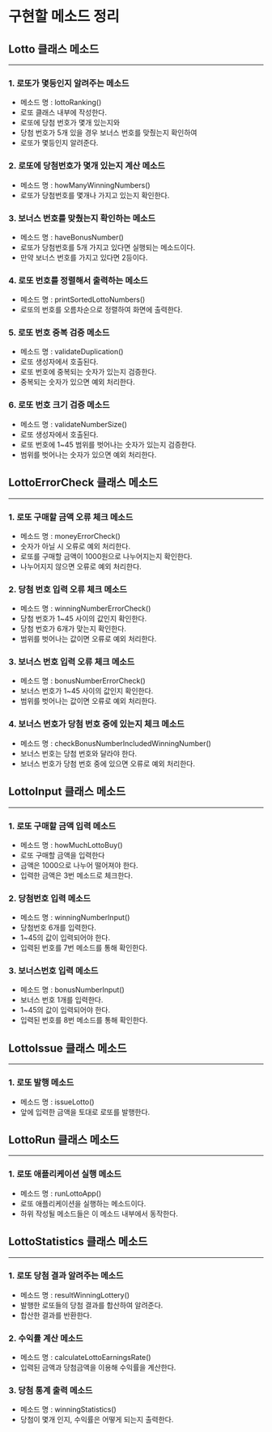 # 구현할 메소드 정리

## Lotto 클래스 메소드
***
### 1. 로또가 몇등인지 알려주는 메소드
- 메소드 명 : lottoRanking()
- 로또 클래스 내부에 작성한다.
- 로또에 당첨 번호가 몇개 있는지와
- 당첨 번호가 5개 있을 경우 보너스 번호를 맞췄는지 확인하여
- 로또가 몇등인지 알려준다.
### 2. 로또에 당첨번호가 몇개 있는지 계산 메소드
- 메소드 명 : howManyWinningNumbers()
- 로또가 당첨번호를 몇개나 가지고 있는지 확인한다.
### 3. 보너스 번호를 맞췄는지 확인하는 메소드
- 메소드 명 : haveBonusNumber()
- 로또가 당첨번호를 5개 가지고 있다면 실행되는 메소드이다.
- 만약 보너스 번호를 가지고 있다면 2등이다.
### 4. 로또 번호를 정렬해서 출력하는 메소드
- 메소드 명 : printSortedLottoNumbers()
- 로또의 번호를 오름차순으로 정렬하여 화면에 출력한다.
### 5. 로또 번호 중복 검증 메소드
- 메소드 명 : validateDuplication()
- 로또 생성자에서 호출된다.
- 로또 번호에 중복되는 숫자가 있는지 검증한다.
- 중복되는 숫자가 있으면 예외 처리한다.
### 6. 로또 번호 크기 검증 메소드
- 메소드 명 : validateNumberSize()
- 로또 생성자에서 호출된다.
- 로또 번호에 1~45 범위를 벗어나는 숫자가 있는지 검증한다.
- 범위를 벗어나는 숫자가 있으면 예외 처리한다.

## LottoErrorCheck 클래스 메소드
***
### 1. 로또 구매할 금액 오류 체크 메소드
- 메소드 명 : moneyErrorCheck()
- 숫자가 아닐 시 오류로 예외 처리한다.
- 로또를 구매할 금액이 1000원으로 나누어지는지 확인한다.
- 나누어지지 않으면 오류로 예외 처리한다.
### 2. 당첨 번호 입력 오류 체크 메소드
- 메소드 명 : winningNumberErrorCheck()
- 당첨 번호가 1~45 사이의 값인지 확인한다.
- 당첨 번호가 6개가 맞는지 확인한다.
- 범위를 벗어나는 값이면 오류로 예외 처리한다.
### 3. 보너스 번호 입력 오류 체크 메소드
- 메소드 명 : bonusNumberErrorCheck()
- 보너스 번호가 1~45 사이의 값인지 확인한다.
- 범위를 벗어나는 값이면 오류로 예외 처리한다.
### 4. 보너스 번호가 당첨 번호 중에 있는지 체크 메소드
- 메소드 명 : checkBonusNumberIncludedWinningNumber()
- 보너스 번호는 당첨 번호와 달라야 한다.
- 보너스 번호가 당첨 번호 중에 있으면 오류로 예외 처리한다.

## LottoInput 클래스 메소드
***
### 1. 로또 구매할 금액 입력 메소드
- 메소드 명 : howMuchLottoBuy()
- 로또 구매할 금액을 입력한다
- 금액은 1000으로 나누어 떨어져야 한다.
- 입력한 금액은 3번 메소드로 체크한다.
### 2. 당첨번호 입력 메소드
- 메소드 명 : winningNumberInput()
- 당첨번호 6개를 입력한다.
- 1~45의 값이 입력되어야 한다.
- 입력된 번호를 7번 메소드를 통해 확인한다.
### 3. 보너스번호 입력 메소드
- 메소드 명 : bonusNumberInput()
- 보너스 번호 1개를 입력한다.
- 1~45의 값이 입력되어야 한다.
- 입력된 번호를 8번 메소드를 통해 확인한다.

## LottoIssue 클래스 메소드
***
### 1. 로또 발행 메소드
- 메소드 명 : issueLotto()
- 앞에 입력한 금액을 토대로 로또를 발행한다.

## LottoRun 클래스 메소드
***
### 1. 로또 애플리케이션 실행 메소드
- 메소드 명 : runLottoApp()
- 로또 애플리케이션을 실행하는 메소드이다.
- 하위 작성될 메소드들은 이 메소드 내부에서 동작한다.

## LottoStatistics 클래스 메소드
***
### 1. 로또 당첨 결과 알려주는 메소드
- 메소드 명 : resultWinningLottery()
- 발행한 로또들의 당첨 결과를 합산하여 알려준다.
- 합산한 결과를 반환한다.
### 2. 수익률 계산 메소드
- 메소드 명 : calculateLottoEarningsRate()
- 입력된 금액과 당첨금액을 이용해 수익률을 계산한다.
### 3. 당첨 통계 출력 메소드
- 메소드 명 : winningStatistics()
- 당첨이 몇개 인지, 수익률은 어떻게 되는지 출력한다.